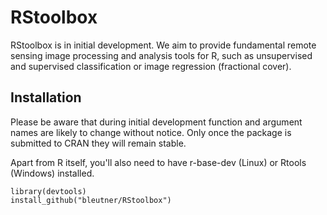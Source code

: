 # RStoolbox

RStoolbox is in initial development. We aim to provide fundamental remote sensing image processing and 
analysis tools for R, such as unsupervised and supervised classification or image regression (fractional cover).

## Installation
Please be aware that during initial development function and argument names are likely to change without notice.
Only once the package is submitted to CRAN they will remain stable.

Apart from R itself, you'll also need to have r-base-dev (Linux) or Rtools (Windows) installed.

    library(devtools)
    install_github("bleutner/RStoolbox")